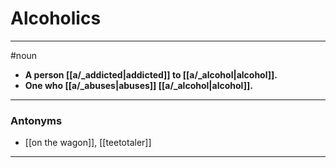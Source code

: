 # Alcoholics
---
#noun
- **A person [[a/_addicted|addicted]] to [[a/_alcohol|alcohol]].**
- **One who [[a/_abuses|abuses]] [[a/_alcohol|alcohol]].**
---
### Antonyms
- [[on the wagon]], [[teetotaler]]
---
